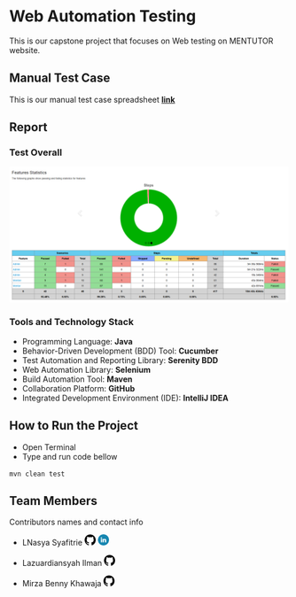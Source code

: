 # Web Automation Testing

This is our capstone project that focuses on Web testing on MENTUTOR website.

## Manual Test Case

This is our manual test case spreadsheet [**link**](https://docs.google.com/spreadsheets/d/1iDhKoDnAWZ0SQZ3PkAMcaf4sK2el5-WZXb7ZwaEHu6E/edit#gid=529409786)

## Report

### Test Overall

![Result test overall](/docs/ResultsWeb.PNG)


### Tools and Technology Stack

* Programming Language: **Java**
* Behavior-Driven Development (BDD) Tool: **Cucumber**
* Test Automation and Reporting Library: **Serenity BDD**
* Web Automation Library: **Selenium**
* Build Automation Tool: **Maven**
* Collaboration Platform: **GitHub**
* Integrated Development Environment (IDE): **IntelliJ IDEA**

## How to Run the Project

* Open Terminal
* Type and run code bellow
```
mvn clean test 
```

## Team Members

Contributors names and contact info

* LNasya Syafitrie [<img alt="alt_text" width="20px" src="/docs/github_logo.png" />](https://github.com/LNasyaS)  [<img alt="alt_text" width="20px" src="/docs/linkedin_logo.png"/>](https://www.linkedin.com/in/lnasyaftre/)


* Lazuardiansyah Ilman [<img alt="alt_text" width="20px" src="/docs/github_logo.png" />](https://github.com/LazuardiQE)


* Mirza Benny Khawaja [<img alt="alt_text" width="20px" src="/docs/github_logo.png" />](https://github.com/mizonx)  


